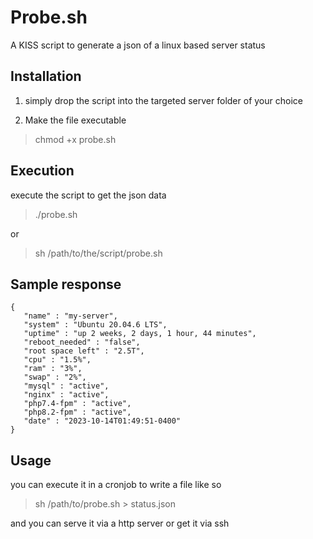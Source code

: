 Probe.sh
===========

A KISS script to generate a json of a linux based server status

## Installation

1. simply drop the script into the targeted server folder of your choice

2. Make the file executable

> chmod +x probe.sh

## Execution

execute the script to get the json data

> ./probe.sh

or

> sh /path/to/the/script/probe.sh

## Sample response

```text
{
   "name" : "my-server",
   "system" : "Ubuntu 20.04.6 LTS",
   "uptime" : "up 2 weeks, 2 days, 1 hour, 44 minutes",
   "reboot_needed" : "false",
   "root space left" : "2.5T",
   "cpu" : "1.5%",
   "ram" : "3%",
   "swap" : "2%",
   "mysql" : "active",
   "nginx" : "active",
   "php7.4-fpm" : "active",
   "php8.2-fpm" : "active",
   "date" : "2023-10-14T01:49:51-0400"
}
```

## Usage

you can execute it in a cronjob to write a file like so

> sh /path/to/probe.sh > status.json

and you can serve it via a http server or get it via ssh